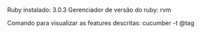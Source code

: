 Ruby instalado: 3.0.3
Gerenciador de versão do ruby: rvm

 Comando para visualizar as features descritas:
 cucumber -t @tag